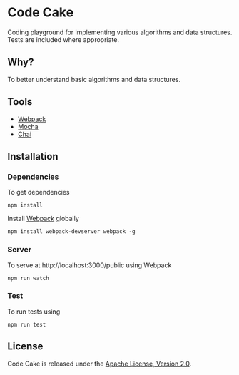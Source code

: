 # Code Cake

Coding playground for implementing various algorithms and data structures. Tests are included where appropriate.

## Why?

To better understand basic algorithms and data structures. 

## Tools

  - [Webpack](https://webpack.js.org/)
  - [Mocha](http://mochajs.org/)
  - [Chai](http://chaijs.com/)

## Installation

### Dependencies

To get dependencies

`npm install`

Install [Webpack](https://webpack.js.org/) globally 

`npm install webpack-devserver webpack -g`

### Server

To serve at http://localhost:3000/public using  Webpack

`npm run watch`

### Test

To run tests using 

`npm run test`

## License

Code Cake is released under the <a href="https://opensource.org/licenses/Apache-2.0">Apache License, Version 2.0<a/>.



